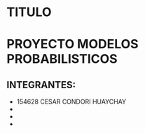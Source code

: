 # TITULO
# PROYECTO MODELOS PROBABILISTICOS
## INTEGRANTES:
   - 154628 CESAR CONDORI HUAYCHAY
   -
   -
   -